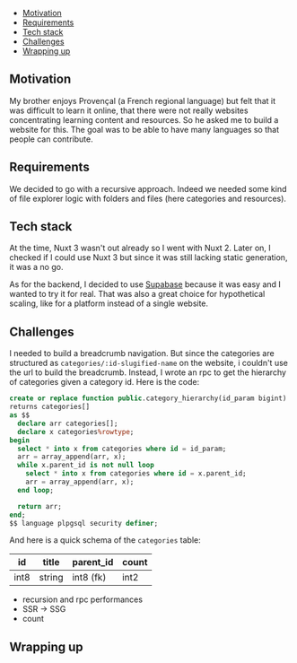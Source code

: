 - [Motivation](#motivation)
- [Requirements](#requirements)
- [Tech stack](#tech-stack)
- [Challenges](#challenges)
- [Wrapping up](#wrapping-up)

## Motivation

My brother enjoys Provençal (a French regional language) but felt that it was difficult to learn it online, that there were not really websites concentrating learning content and resources. So he asked me to build a website for this. The goal was to be able to have many languages so that people can contribute.

## Requirements

We decided to go with a recursive approach. Indeed we needed some kind of file explorer logic with folders and files (here categories and resources).

## Tech stack

At the time, Nuxt 3 wasn't out already so I went with Nuxt 2. Later on, I checked if I could use Nuxt 3 but since it was still lacking static generation, it was a no go.

As for the backend, I decided to use [Supabase](https://supabase.com) because it was easy and I wanted to try it for real. That was also a great choice for hypothetical scaling, like for a platform instead of a single website.

## Challenges

I needed to build a breadcrumb navigation. But since the categories are structured as `categories/:id-slugified-name` on the website, i couldn't use the url to build the breadcrumb. Instead, I wrote an rpc to get the hierarchy of categories given a category id. Here is the code:

```sql:test.sql
create or replace function public.category_hierarchy(id_param bigint)
returns categories[]
as $$
  declare arr categories[];
  declare x categories%rowtype;
begin
  select * into x from categories where id = id_param;
  arr = array_append(arr, x);
  while x.parent_id is not null loop
    select * into x from categories where id = x.parent_id;
    arr = array_append(arr, x);
  end loop;

  return arr;
end;
$$ language plpgsql security definer;
```

And here is a quick schema of the `categories` table:

| id   | title  | parent_id | count |
| ---- | ------ | --------- | ----- |
| int8 | string | int8 (fk) | int2  |

- recursion and rpc performances
- SSR -> SSG
- count

## Wrapping up
